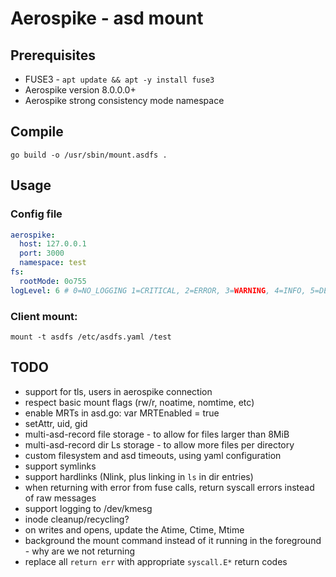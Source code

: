 # Aerospike - asd mount

## Prerequisites

* FUSE3 - `apt update && apt -y install fuse3`
* Aerospike version 8.0.0.0+
* Aerospike strong consistency mode namespace

## Compile

```
go build -o /usr/sbin/mount.asdfs .
```

## Usage

### Config file

```yaml
aerospike:
  host: 127.0.0.1
  port: 3000
  namespace: test
fs:
  rootMode: 0o755
logLevel: 6 # 0=NO_LOGGING 1=CRITICAL, 2=ERROR, 3=WARNING, 4=INFO, 5=DEBUG, 6=DETAIL
```

### Client mount:
```
mount -t asdfs /etc/asdfs.yaml /test
```

## TODO

* support for tls, users in aerospike connection
* respect basic mount flags (rw/r, noatime, nomtime, etc)
* enable MRTs in asd.go: var MRTEnabled = true
* setAttr, uid, gid
* multi-asd-record file storage - to allow for files larger than 8MiB
* multi-asd-record dir Ls storage - to allow more files per directory
* custom filesystem and asd timeouts, using yaml configuration
* support symlinks
* support hardlinks (Nlink, plus linking in `ls` in dir entries)
* when returning with error from fuse calls, return syscall errors instead of raw messages
* support logging to /dev/kmesg
* inode cleanup/recycling?
* on writes and opens, update the Atime, Ctime, Mtime
* background the mount command instead of it running in the foreground - why are we not returning
* replace all `return err` with appropriate `syscall.E*` return codes
